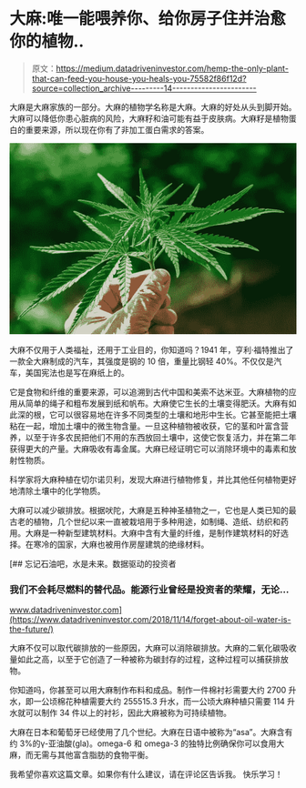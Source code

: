 # 大麻:唯一能喂养你、给你房子住并治愈你的植物..

> 原文：<https://medium.datadriveninvestor.com/hemp-the-only-plant-that-can-feed-you-house-you-heals-you-75582f86f12d?source=collection_archive---------14----------------------->

大麻是大麻家族的一部分。大麻的植物学名称是大麻。大麻的好处从头到脚开始。大麻可以降低你患心脏病的风险，大麻籽和油可能有益于皮肤病。大麻籽是植物蛋白的重要来源，所以现在你有了非加工蛋白需求的答案。

![](img/654648fc23e79b19a8d498655b59bd2a.png)

大麻不仅用于人类福祉，还用于工业目的，你知道吗？1941 年，亨利·福特推出了一款全大麻制成的汽车，其强度是钢的 10 倍，重量比钢轻 40%。不仅仅是汽车，美国宪法也是写在麻纸上的。

它是食物和纤维的重要来源，可以追溯到古代中国和美索不达米亚。大麻植物的应用从简单的绳子和粗布发展到纸和帆布。大麻使它生长的土壤变得肥沃。大麻有如此深的根，它可以很容易地在许多不同类型的土壤和地形中生长。它甚至能把土壤粘在一起，增加土壤中的微生物含量。一旦这种植物被收获，它的茎和叶富含营养，以至于许多农民把他们不用的东西放回土壤中，这使它恢复活力，并在第二年获得更大的产量。大麻吸收有毒金属。大麻已经证明它可以消除环境中的毒素和放射性物质。

科学家将大麻种植在切尔诺贝利，发现大麻进行植物修复，并比其他任何植物更好地清除土壤中的化学物质。

大麻可以减少碳排放。根据吠陀，大麻是五种神圣植物之一，它也是人类已知的最古老的植物，几个世纪以来一直被栽培用于多种用途，如制绳、造纸、纺织和药用。大麻是一种新型建筑材料。大麻中含有大量的纤维，是制作建筑材料的好选择。在寒冷的国家，大麻也被用作房屋建筑的绝缘材料。

[](https://www.datadriveninvestor.com/2018/11/14/forget-about-oil-water-is-the-future/) [## 忘记石油吧，水是未来。数据驱动的投资者

### 我们不会耗尽燃料的替代品。能源行业曾经是投资者的荣耀，无论…

www.datadriveninvestor.com](https://www.datadriveninvestor.com/2018/11/14/forget-about-oil-water-is-the-future/) 

大麻不仅可以取代碳排放的一些原因，大麻可以消除碳排放。大麻的二氧化碳吸收量如此之高，以至于它创造了一种被称为碳封存的过程，这种过程可以捕获排放物。

你知道吗，你甚至可以用大麻制作布料和成品。制作一件棉衬衫需要大约 2700 升水，即一公顷棉花种植需要大约 255515.3 升水，而一公顷大麻种植只需要 114 升水就可以制作 34 件以上的衬衫，因此大麻被称为可持续植物。

大麻在日本和葡萄牙已经使用了几个世纪。大麻在日语中被称为“asa”。大麻含有约 3%的γ-亚油酸(gla)。omega-6 和 omega-3 的独特比例确保你可以食用大麻，而无需与其他富含脂肪的食物平衡。

我希望你喜欢这篇文章。如果你有什么建议，请在评论区告诉我。
快乐学习！
